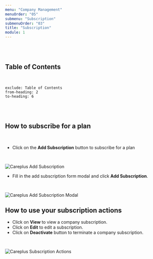 ```yaml
---
menu: "Company Management"
menuOrder: "05"
submenu: "Subscription"
submenuOrder: "03"
title: "Subscription"
module: 1
---
```


<br />
<br />

## Table of Contents

<br />

```toc
exclude: Table of Contents
from-heading: 2
to-heading: 6
```

<br />
<br />

## How to subscribe for a plan

<br />

- Click on the **Add Subscription** button to subscribe for a plan

<br />

![Careplus Add Subscription](/docs/images/CareplusAddSubscription.png "Add Subscription")
<br />

- Fill in the add subscription form modal and click **Add Subscription**.

<br />

![Careplus Add Subscription Modal](/docs/images/CareplusAddSubscriptionModal.png "Add Subscription Modal")
<br />

## How to use your subscription actions

- Click on **View** to view a company subscription.
- Click on **Edit** to edit a subscription.
- Click on **Deactivate** button to terminate a company subscription.

 <br />

![Careplus Subscription Actions](/docs/images/CareplusSubscriptionActions.png "Subscription Actions")

<br />

